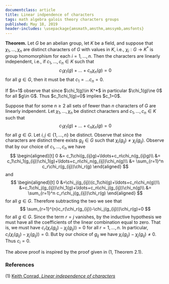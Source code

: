 ```yaml
---
documentclass: article
title: Linear indpendence of characters
tags: math algebra galois theory characters groups
published: May 18, 2019
header-includes: \usepackage{amsmath,amsthm,amssymb,amsfonts}
---
```


**Theorem.** Let $G$ be an abelian group, let $K$ be a field, and suppose
that $\chi_1,\ldots,\chi_n$ are distinct characters of $G$ with values in
$K$, i.e., $\chi_i:G\to K^*$ is group
homomorphism for each $i=1,\ldots,n$.
Then the characters are linearly independent, i.e.,
if $c_1,\ldots,c_n\in K$ such that
$$
    c_1\chi_1(g)+\ldots+c_n\chi_n(g)=0
$$
for all $g\in G$, then it must be that $c_1=\ldots c_n=0$.

<div class="proof">
If $n=1$ observe that since $\chi_1(g)\in K^*$ in particular
$\chi_1(g)\ne 0$ for all $g\in G$. Thus $c_1\chi_1(g)=0$ implies $c_1=0$.

Suppose that for some $n\ge 2$ all sets of fewer than $n$ characters of $G$
are linearly indpendent. Let
$\chi_1,\ldots,\chi_{n}$ be distinct characters
and $c_1,\ldots,c_{n}\in K$ such that
$$
    c_1\chi_1(g)+\ldots+c_{n}\chi_{n}(g)=0
$$
for all $g\in G$. Let $i,j\in\{1,\ldots,n\}$ be distinct.
Observe that since the characters are distinct there exists
$g_{ij}\in G$ such that $\chi_i(g_{ij})\ne\chi_j(g_{ij})$.
Observe that by our choice of $c_1,\ldots,c_n$ we have
$$
\begin{aligned}[t]
    0 &= c_1\chi(g_{ij}g)+\ldots+c_n\chi_n(g_{ij}g)\\
      &= c_1\chi_1(g_{ij})\chi_1(g)+\ldots+c_n\chi_n(g_{ij})\chi_n(g)\\
      &= \sum_{r=1}^n c_r\chi_r(g_{ij})\chi_r(g)
\end{aligned}
$$
and
$$
\begin{aligned}[t]
    0 &=\chi_j(g_{ij})(c_1\chi(g)+\ldots+c_n\chi_n(g))\\
      &=c_1\chi_j(g_{ij})\chi_1(g)+\ldots+c_n\chi_j(g_{ij})\chi_n(g)\\
      &= \sum_{r=1}^n c_r\chi_j(g_{ij})\chi_r(g)
\end{aligned}
$$
for all $g\in G$. Therefore subtracting the two we see that
$$
    \sum_{r=1}^{n}c_r(\chi_r(g_{ij})-\chi_j(g_{ij}))\chi_r(g)=0
$$
for all $g\in G$.
Since the term $r=j$ vanishes, by the inductive hypothesis we must have all the
coefficients of the linear combination equal to zero. That is, we must have
$c_r(\chi_r(g_{ij})-\chi_j(g_{ij}))=0$ for all $r=1,\ldots,n$. In particular,
$c_i(\chi_i(g_{ij})-\chi_j(g_{ij}))=0$. But by our choice of $g_{ij}$ we have
$\chi_{i}(g_{ij})-\chi_j(g_{ij})\ne 0$. Thus $c_i=0$.
</div>

The above proof is inspired by the proof given in (1, Theorem 2.1).

### References

 (1) [Keith Conrad, *Linear independence of characters*](https://kconrad.math.uconn.edu/blurbs/galoistheory/linearchar.pdf)
